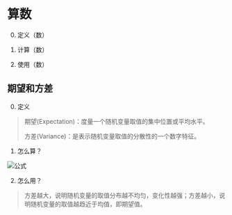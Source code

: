 # 算数

0. 定义（数）

1. 计算（数）

2. 使用（数）

## 期望和方差

0. 定义

> 期望(Expectation)：度量一个随机变量取值的集中位置或平均水平。
>
> 方差(Variance)：是表示随机变量取值的分散性的一个数字特征。

1. 怎么算？

![公式](/image/期望和方差公式.png)

2. 怎么用？

> 方差越大，说明随机变量的取值分布越不均匀，变化性越强；方差越小，说明随机变量的取值越趋近于均值，即期望值。
